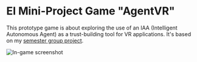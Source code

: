 # EI Mini-Project Game "AgentVR"
This prototype game is about exploring the use of an IAA (Intelligent Autonomous Agent) as a trust-building tool for VR applications. It's based on my [semester group project](https://github.com/7gang/p8-prototype).

![In-game screenshot](https://www.dropbox.com/s/wtvbwkncwyp6kug/gamescreen.jpg?dl=0&raw=1)
